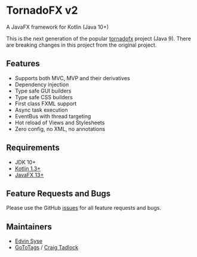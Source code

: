 # TornadoFX v2

A JavaFX framework for Kotlin (Java 10+)

This is the next generation of the popular [tornadofx](https://github.com/edvin/tornadofx) project (Java 9). There are breaking changes in this project from the original project.

## Features

* Supports both MVC, MVP and their derivatives
* Dependency injection
* Type safe GUI builders
* Type safe CSS builders
* First class FXML support
* Async task execution
* EventBus with thread targeting
* Hot reload of Views and Stylesheets
* Zero config, no XML, no annotations

## Requirements

* JDK 10+
* [Kotlin 1.3+](https://kotlinlang.org/)
* [JavaFX 13+](https://openjfx.io/)

## Feature Requests and Bugs

Please use the GitHub [issues](https://github.com/edvin/tornadofx2/issues) for all feature requests and bugs.

## Maintainers

* [Edvin Syse](https://github.com/edvin)
* [GoToTags](https://gototags.com/) / [Craig Tadlock](https://www.linkedin.com/in/ctadlock/)